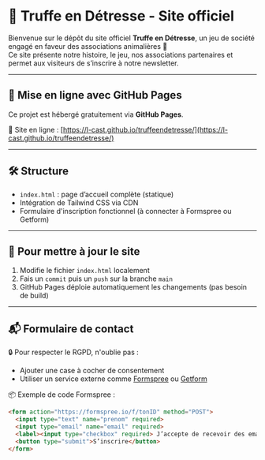 # 🌟 Truffe en Détresse - Site officiel

Bienvenue sur le dépôt du site officiel **Truffe en Détresse**, un jeu de société engagé en faveur des associations animalières 🐾  
Ce site présente notre histoire, le jeu, nos associations partenaires et permet aux visiteurs de s’inscrire à notre newsletter.

---

## 🚀 Mise en ligne avec GitHub Pages

Ce projet est hébergé gratuitement via **GitHub Pages**.

🔗 Site en ligne : [https://l-cast.github.io/truffeendetresse/](https://l-cast.github.io/truffeendetresse/)

---

## 🛠️ Structure

- `index.html` : page d’accueil complète (statique)
- Intégration de Tailwind CSS via CDN
- Formulaire d'inscription fonctionnel (à connecter à Formspree ou Getform)

---

## 🧪 Pour mettre à jour le site

1. Modifie le fichier `index.html` localement
2. Fais un `commit` puis un `push` sur la branche `main`
3. GitHub Pages déploie automatiquement les changements (pas besoin de build)

---

## 📬 Formulaire de contact

🔒 Pour respecter le RGPD, n'oublie pas :
- Ajouter une case à cocher de consentement
- Utiliser un service externe comme [Formspree](https://formspree.io) ou [Getform](https://getform.io)

📦 Exemple de code Formspree :
```html
<form action="https://formspree.io/f/tonID" method="POST">
  <input type="text" name="prenom" required>
  <input type="email" name="email" required>
  <label><input type="checkbox" required> J’accepte de recevoir des emails</label>
  <button type="submit">S’inscrire</button>
</form>
